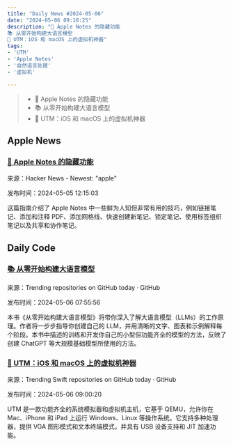 ```yaml
---
title: "Daily News #2024-05-06"
date: "2024-05-06 09:18:25"
description: "🌟 Apple Notes 的隐藏功能
📚 从零开始构建大语言模型
🚀 UTM：iOS 和 macOS 上的虚拟机神器"
tags: 
- 'UTM'
- 'Apple Notes'
- '自然语言处理'
- '虚拟机'

---
```


> - 🌟 Apple Notes 的隐藏功能
> - 📚 从零开始构建大语言模型
> - 🚀 UTM：iOS 和 macOS 上的虚拟机神器

## Apple News

### [🌟 Apple Notes 的隐藏功能](https://www.theverge.com/24147569/apple-notes-ios-iphone-how-to)

来源：Hacker News - Newest: "apple"

发布时间：2024-05-05 12:15:03

这篇指南介绍了 Apple Notes 中一些鲜为人知但非常有用的技巧，例如链接笔记、添加和注释 PDF、添加网格线、快速创建新笔记、锁定笔记、使用标签组织笔记以及共享和协作笔记。

## Daily Code

### [📚 从零开始构建大语言模型](https://github.com/rasbt/LLMs-from-scratch)

来源：Trending repositories on GitHub today · GitHub

发布时间：2024-05-06 07:55:56

本书《从零开始构建大语言模型》将带你深入了解大语言模型（LLMs）的工作原理。作者将一步步指导你创建自己的 LLM，并用清晰的文字、图表和示例解释每个阶段。本书中描述的训练和开发你自己的小型但功能齐全的模型的方法，反映了创建 ChatGPT 等大规模基础模型所使用的方法。

### [🚀 UTM：iOS 和 macOS 上的虚拟机神器](https://github.com/utmapp/UTM)

来源：Trending Swift repositories on GitHub today · GitHub

发布时间：2024-05-06 09:00:20

UTM 是一款功能齐全的系统模拟器和虚拟机主机，它基于 QEMU，允许你在 Mac、iPhone 和 iPad 上运行 Windows、Linux 等操作系统。它支持多种处理器，提供 VGA 图形模式和文本终端模式，并具有 USB 设备支持和 JIT 加速功能。

